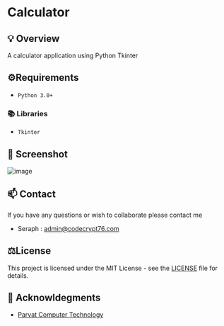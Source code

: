 # Calculator

## 💡 Overview 
A calculator application using Python Tkinter

## ⚙️Requirements
- `Python 3.0+`

### 📚 Libraries
- `Tkinter`


## 📸 Screenshot

![image](https://user-images.githubusercontent.com/72005563/170992789-bc19964c-ab41-4230-9919-b91e0440aa45.png)



## 📫 Contact
If you have any questions or wish to collaborate please contact me

 - Seraph : admin@codecrypt76.com


## ⚖️License

This project is licensed under the MIT License - see the [LICENSE](https://github.com/seraph776/Calculator/blob/main/LICENSE) file for details.

## 📢 Acknowldegments
- [Parvat Computer Technology](https://www.youtube.com/c/ParvatComputerTechnology-RitikParvat)
